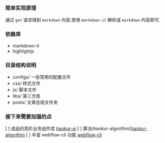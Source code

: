 ### 简单实现原理

通过 `get` 请求得到 `markdown` 内容,使用 `markdown-it` 解析成 `markdown` 内容即可.

### 依赖库

- markdown-it
- highlightjs

### 目录结构说明

- configs/ 一些常用的配置文件
- css/ 样式文件
- js/ 脚本文件
- libs/ 第三方库
- posts/ 文章总结文件夹

### 接下来需要加强的点

[ ] 成品的高阶业务组件库 [haokur-ui](https://github.com/haokur/haokur-ui)
[ ] 算法(haokur-algorithm)[haokur-algorithm](https://github.com/haokur/haokur-ui)
[ ] 丰富 webflow-cli 功能 [webflow-cli](https://github.com/haokur/webflow-cli)
